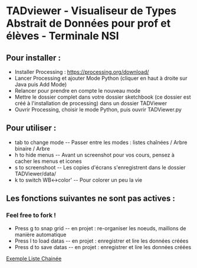
# TADviewer - Visualiseur de Types Abstrait de Données pour prof et élèves - Terminale NSI

## Pour installer : 

* Installer Processing : https://processing.org/download/
* Lancer Processing et ajouter Mode Python (cliquer en haut à droite sur Java puis Add Mode)
* Relancer pour prendre en compte le nouveau mode
* Mettre le dossier complet dans votre dossier sketchbook (ce dossier est créé à l'installation de processing) dans un dossier TADViewer
* Ouvrir Processing, choisir le mode Python, puis ouvrir TADViewer.py

## Pour utiliser :

* tab to change mode -- Passer entre les modes : listes chaînées / Arbre binaire / Arbre
* h to hide menus -- Avant un screenshot pour vos cours, pensez à cacher les menus et icones
* s to screenshoot -- Les copies d'écrans s'enregistrent dans le dossier TADViewer/data/
* k to switch WB<->color' -- Pour colorer un peu la vie

## Les fonctions suivantes ne sont pas actives : 

### Feel free to fork !

* Press g to snap grid  -- en projet : re-organiser les noeuds, maillons de manière automatique
* Press l to load datas -- en projet : enregistrer et lire les données créées
* Press d to save datas -- en projet : enregistrer et lire les données créées

[Exemple Liste Chainée](https://raw.githubusercontent.com/NSIMoliere/TADviewer/main/data/ex_LC.png "Exemple Liste Chainée")
